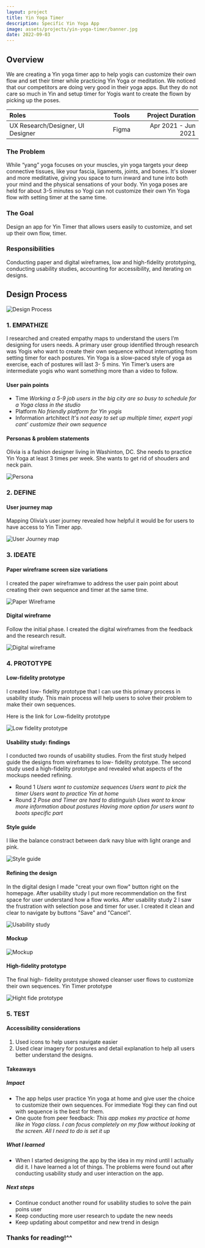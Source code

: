 ```yaml
---
layout: project
title: Yin Yoga Timer
description: Specific Yin Yoga App
image: assets/projects/yin-yoga-timer/banner.jpg
date: 2022-09-03
---
```


## Overview

We are creating a Yin yoga timer app to help yogis can customize their own flow and set their timer while practicing Yin Yoga or meditation. We noticed that our competitors are doing very good in their yoga apps. But they do not care so much in Yin and setup timer for Yogis want to create the flown by picking up the poses.

| Roles   | Tools | Project Duration |
|:-------|:----------:|-----------------:|
| UX Research/Designer, UI Designer | Figma | Apr 2021 - Jun 2021 |

### The Problem

While “yang” yoga focuses on your muscles, yin yoga targets your deep connective tissues, like your fascia, ligaments, joints, and bones. It's slower and more meditative, giving you space to turn inward and tune into both your mind and the physical sensations of your body. Yin yoga poses are held for about 3-5 minutes so Yogi can not customize their own Yin Yoga flow with setting timer at the same time.

### The Goal

Design an app for Yin Timer that allows users easily to customize, and set up their own flow, timer.

### Responsibilities

Conducting  paper and digital wireframes, low and high-fidelity prototyping, conducting usability studies, accounting for accessibility, and iterating on designs.

## Design Process

![Design Process](/assets/projects/yin-yoga-timer/design-process.jpg)

###  1. EMPATHIZE

I researched and created empathy maps to understand the users I’m designing for users needs. A primary user group identified through research was Yogis who want to create their own sequence without interrupting from setting timer for each postures. Yin Yoga is a slow-paced style of yoga as exercise, each of postures will last 3- 5 mins. Yin Timer’s users are intermediate yogis who want something more than a video to follow. 

#### User pain points

- Time
    *Working a 5-9 job users in the big city are so busy to schedule for a Yoga class in the studio*
- Platform
    *No friendly platform for Yin yogis*
- Information artchitect
    *It's not easy to set up multiple timer, expert yogi cant' customize their own sequence*

#### Personas & problem statements

Olivia is a fashion designer living in Washinton, DC. She needs to practice Yin Yoga at least 3 times per week. She wants to get rid of shouders and neck pain.

![Persona](/assets/projects/yin-yoga-timer/persona.jpg)

###  2. DEFINE

#### User journey map

Mapping Olivia’s user journey revealed how helpful it would be for users to have access to Yin Timer app.

![User Journey map](/assets/projects/yin-yoga-timer/user-journey-map.jpg)

###  3. IDEATE

#### Paper wireframe screen size variations

I created the paper wireframwe to address the user pain point about creating their own sequence and timer at the same time.

![Paper Wireframe](/assets/projects/yin-yoga-timer/paper-wireframe.jpg)

#### Digital wireframe

Follow the initial phase. I created the digital wireframes from the feedback and the research result.

![Digital wireframe](/assets/projects/yin-yoga-timer/digital-wireframe.jpg)

### 4. PROTOTYPE

#### Low-fidelity prototype

I created low- fidelity prototype that I can use this primary process in usability study. This main process will help users to solve their problem to make their own sequences.

Here is the link for Low-fidelity prototype 

![Low fidelity prototype](/assets/projects/yin-yoga-timer/low-fidelity.jpg)

#### Usability study: findings

I conducted two rounds of usability studies. From the first study helped guide the designs from wireframes to low- fidelity prototype. The second study used a high-fidelity prototype and revealed what aspects of the mockups needed refining.

- Round 1
      *Users want to customize sequences*
      *Users want to pick the timer*
      *Users want to practice Yin at home*
- Round 2
      *Pose and Timer are hard to distinguish*
      *Uses want to know more information about postures*
      *Having more option for users want to boots specific part*

#### Style guide

I like the balance constract between dark navy blue with light orange and pink.

![Style guide](/assets/projects/yin-yoga-timer/style-guide-yin.jpg)

#### Refining the design

In the digital design I made "creat your own flow" button right on the homepage. After usability study I put more recommendation on the first space for user understand how a flow works.
After usability study 2 I saw the frustration with selection pose and timer for user. I created it clean and clear to navigate by buttons "Save" and "Cancel".

![Usability study](/assets/projects/yin-yoga-timer/usability-study-yin.jpg)

#### Mockup

![Mockup](/assets/projects/yin-yoga-timer/mockup.jpg)

#### High-fidelity prototype

The final high- fidelity prototype showed cleanser user flows to customize their own sequences.
Yin Timer prototype

![Hight fide prototype](/assets/projects/yin-yoga-timer/hight-fide-prototype.jpg)

### 5. TEST

#### Accessibility considerations

1. Used icons to help users navigate easier
2. Used clear imagery for postures and detail explanation to help all users better understand the designs. 

#### Takeaways

##### Impact

- The app helps user practice Yin yoga at home and give user the choice to customize their own sequences. For immediate Yogi they can find out with sequence is the best for them.
- One quote from peer feedback:
*This app makes my practice at home like in Yoga class. I can focus completely on my flow without looking at the screen. All I need to do is set it up*

##### What I learned

- When I started designing the app by the idea in my mind until I actually did it. I have learned a lot of things. The problems were found out after conducting usability study and user interaction on the app. 

##### Next steps
- Continue conduct another round for usability studies to solve the pain poins user
- Keep conducting more user research to update the new needs
- Keep updating about competitor and new trend in design

### Thanks for reading!^^